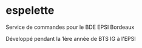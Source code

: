 espelette
=========

Service de commandes pour le BDE EPSI Bordeaux

Développé pendant la 1ère année de BTS IG à l'EPSI
